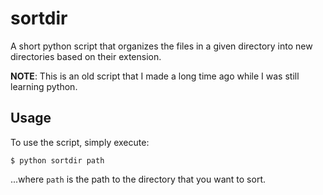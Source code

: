 # sortdir

A short python script that organizes the files in a given directory into new directories based on their extension.

**NOTE**: This is an old script that I made a long time ago while I was still learning python.

## Usage

To use the script, simply execute:
```
$ python sortdir path
```
...where `path` is the path to the directory that you want to sort.